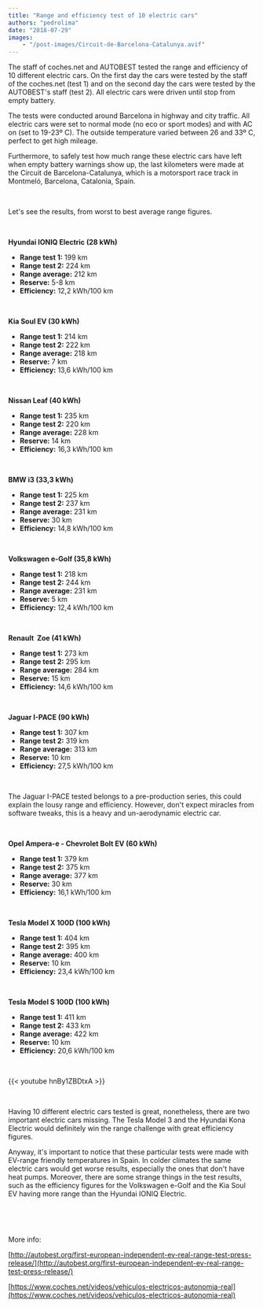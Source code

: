 ```yaml
---
title: "Range and efficiency test of 10 electric cars"
authors: "pedrolima"
date: "2018-07-29"
images: 
    - "/post-images/Circuit-de-Barcelona-Catalunya.avif"
---
```


The staff of coches.net and AUTOBEST tested the range and efficiency of 10 different electric cars. On the first day the cars were tested by the staff of the coches.net (test 1) and on the second day the cars were tested by the AUTOBEST's staff (test 2). All electric cars were driven until stop from empty battery.

The tests were conducted around Barcelona in highway and city traffic. All electric cars were set to normal mode (no eco or sport modes) and with AC on (set to 19-23º C). The outside temperature varied between 26 and 33º C, perfect to get high mileage.

Furthermore, to safely test how much range these electric cars have left when empty battery warnings show up, the last kilometers were made at the Circuit de Barcelona-Catalunya, which is a motorsport race track in Montmeló, Barcelona, Catalonia, Spain.

 

Let's see the results, from worst to best average range figures.

 

**Hyundai IONIQ Electric (28 kWh)**

- **Range test 1:** 199 km
- **Range test 2:** 224 km
- **Range average:** 212 km
- **Reserve:** 5-8 km
- **Efficiency:** 12,2 kWh/100 km

 

**Kia Soul EV (30 kWh)**

- **Range test 1:** 214 km
- **Range test 2:** 222 km
- **Range average:** 218 km
- **Reserve:** 7 km
- **Efficiency:** 13,6 kWh/100 km

 

**Nissan Leaf (40 kWh)**

- **Range test 1:** 235 km
- **Range test 2:** 220 km
- **Range average:** 228 km
- **Reserve:** 14 km
- **Efficiency:** 16,3 kWh/100 km

 

**BMW i3 (33,3 kWh)**

- **Range test 1:** 225 km
- **Range test 2:** 237 km
- **Range average:** 231 km
- **Reserve:** 30 km
- **Efficiency:** 14,8 kWh/100 km

 

**Volkswagen e-Golf (35,8 kWh)**

- **Range test 1:** 218 km
- **Range test 2:** 244 km
- **Range average:** 231 km
- **Reserve:** 5 km
- **Efficiency:** 12,4 kWh/100 km

 

**Renault  Zoe (41 kWh)**

- **Range test 1:** 273 km
- **Range test 2:** 295 km
- **Range average:** 284 km
- **Reserve:** 15 km
- **Efficiency:** 14,6 kWh/100 km

 

**Jaguar I-PACE (90 kWh)**

- **Range test 1:** 307 km
- **Range test 2:** 319 km
- **Range average:** 313 km
- **Reserve:** 10 km
- **Efficiency:** 27,5 kWh/100 km

 

The Jaguar I-PACE tested belongs to a pre-production series, this could explain the lousy range and efficiency. However, don't expect miracles from software tweaks, this is a heavy and un-aerodynamic electric car.

 

**Opel Ampera-e - Chevrolet Bolt EV (60 kWh)**

- **Range test 1:** 379 km
- **Range test 2:** 375 km
- **Range average:** 377 km
- **Reserve:** 30 km
- **Efficiency:** 16,1 kWh/100 km

 

**Tesla Model X 100D (100 kWh)**

- **Range test 1:** 404 km
- **Range test 2:** 395 km
- **Range average:** 400 km
- **Reserve:** 10 km
- **Efficiency:** 23,4 kWh/100 km

 

**Tesla Model S 100D (100 kWh)**

- **Range test 1:** 411 km
- **Range test 2:** 433 km
- **Range average:** 422 km
- **Reserve:** 10 km
- **Efficiency:** 20,6 kWh/100 km

 

{{< youtube hnBy1ZBDtxA >}}

 

Having 10 different electric cars tested is great, nonetheless, there are two important electric cars missing. The Tesla Model 3 and the Hyundai Kona Electric would definitely win the range challenge with great efficiency figures.

Anyway, it's important to notice that these particular tests were made with EV-range friendly temperatures in Spain. In colder climates the same electric cars would get worse results, especially the ones that don't have heat pumps. Moreover, there are some strange things in the test results, such as the efficiency figures for the Volkswagen e-Golf and the Kia Soul EV having more range than the Hyundai IONIQ Electric.

 

 

More info:

[http://autobest.org/first-european-independent-ev-real-range-test-press-release/](http://autobest.org/first-european-independent-ev-real-range-test-press-release/)

[https://www.coches.net/videos/vehiculos-electricos-autonomia-real](https://www.coches.net/videos/vehiculos-electricos-autonomia-real)
